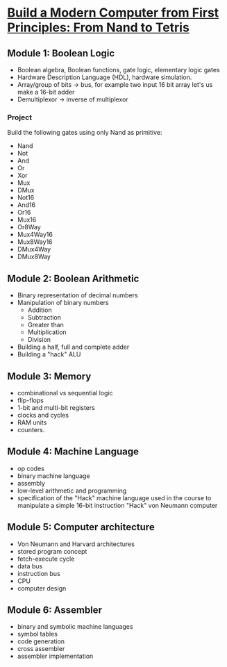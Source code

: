# [Build a Modern Computer from First Principles: From Nand to Tetris](https://www.coursera.org/learn/build-a-computer)
## Module 1: Boolean Logic
- Boolean algebra, Boolean functions, gate logic, elementary logic gates
- Hardware Description Language (HDL), hardware simulation.
- Array/group of bits -> bus, for example two input 16 bit array let's us make a 16-bit adder
- Demultiplexor -> inverse of multiplexor
### Project
Build the following gates using only Nand as primitive:
- Nand
- Not
- And
- Or
- Xor
- Mux
- DMux
- Not16
- And16
- Or16
- Mux16
- Or8Way
- Mux4Way16
- Mux8Way16
- DMux4Way
- DMux8Way
## Module 2: Boolean Arithmetic
- Binary representation of decimal numbers
- Manipulation of binary numbers
  - Addition
  - Subtraction
  - Greater than
  - Multiplication
  - Division
- Building a half, full and complete adder
- Building a "hack" ALU
## Module 3: Memory
- combinational vs sequential logic
- flip-flops
- 1-bit and multi-bit registers
- clocks and cycles
- RAM units
- counters.
## Module 4: Machine Language
- op codes
- binary machine language
- assembly
- low-level arithmetic and programming
- specification of the "Hack" machine language used in the course to manipulate a simple 16-bit instruction "Hack" von Neumann computer
## Module 5: Computer architecture
- Von Neumann and Harvard architectures
- stored program concept
- fetch-execute cycle
- data bus
- instruction bus
- CPU
- computer design
## Module 6: Assembler
- binary and symbolic machine languages
- symbol tables
- code generation
- cross assembler
- assembler implementation
